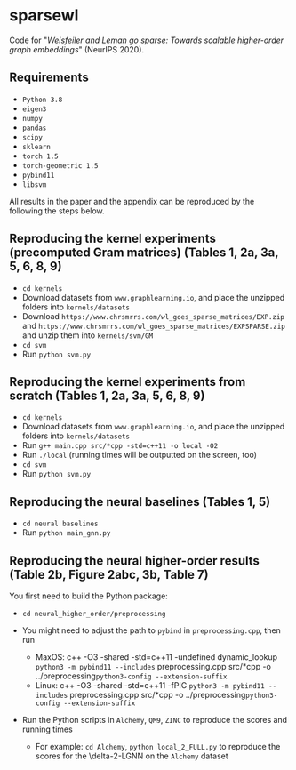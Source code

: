 # sparsewl
Code for "_Weisfeiler and Leman go sparse: Towards scalable higher-order graph embeddings_" (NeurIPS 2020).

## Requirements
- `Python 3.8`
- `eigen3`
- `numpy`
- `pandas`
- `scipy`
- `sklearn`
- `torch 1.5`
- `torch-geometric 1.5`
- `pybind11`
- `libsvm`

All results in the paper and the appendix can be reproduced by the following the steps below. 

## Reproducing the kernel experiments (precomputed Gram matrices) (Tables 1, 2a, 3a, 5, 6, 8, 9)
- `cd kernels`
- Download datasets from `www.graphlearning.io`,  and place the unzipped folders into `kernels/datasets`
- Download `https://www.chrsmrrs.com/wl_goes_sparse_matrices/EXP.zip` and `https://www.chrsmrrs.com/wl_goes_sparse_matrices/EXPSPARSE.zip` and unzip them into `kernels/svm/GM`
- `cd svm`
- Run `python svm.py`

## Reproducing the kernel experiments from scratch (Tables 1, 2a, 3a, 5, 6, 8, 9)
- `cd kernels`
- Download datasets from `www.graphlearning.io`,  and place the unzipped folders into `kernels/datasets`
- Run `g++ main.cpp src/*cpp -std=c++11 -o local -O2`
- Run `./local` (running times will be outputted on the screen, too)
- `cd svm`
- Run `python svm.py`


## Reproducing the neural baselines (Tables 1, 5)
- `cd neural baselines`
- Run `python main_gnn.py`

## Reproducing the neural higher-order results (Table 2b, Figure 2abc, 3b, Table 7)
You first need to build the Python package:
- `cd neural_higher_order/preprocessing`
- You might need to adjust the path to `pybind` in `preprocessing.cpp`, then run 
    - MaxOS: c++ -O3 -shared -std=c++11 -undefined dynamic_lookup `python3 -m pybind11 --includes`  preprocessing.cpp src/*cpp -o ../preprocessing`python3-config --extension-suffix` 
    - Linux: c++ -O3  -shared -std=c++11 -fPIC `python3 -m pybind11 --includes`  preprocessing.cpp src/*cpp -o ../preprocessing`python3-config --extension-suffix`

- Run the Python scripts in `Alchemy`, `QM9`, `ZINC` to reproduce the scores and running times
    - For example: `cd Alchemy`, `python local_2_FULL.py` to reproduce the scores for the \delta-2-LGNN on the  `Alchemy` dataset

